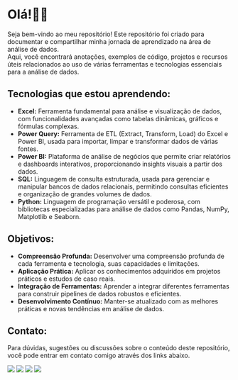 # Olá!👋🏾

Seja bem-vindo ao meu repositório! Este repositório foi criado para documentar e compartilhar minha jornada de aprendizado na área de análise de dados.<br>Aqui, você encontrará anotações, exemplos de código, projetos e recursos úteis relacionados ao uso de várias ferramentas e tecnologias essenciais para a análise de dados.

## Tecnologias que estou aprendendo:

* __Excel:__ Ferramenta fundamental para análise e visualização de dados, com funcionalidades avançadas como tabelas dinâmicas, gráficos e fórmulas complexas.
* __Power Query:__ Ferramenta de ETL (Extract, Transform, Load) do Excel e Power BI, usada para importar, limpar e transformar dados de várias fontes.
* __Power BI:__ Plataforma de análise de negócios que permite criar relatórios e dashboards interativos, proporcionando insights visuais a partir dos dados.
* __SQL:__ Linguagem de consulta estruturada, usada para gerenciar e manipular bancos de dados relacionais, permitindo consultas eficientes e organização de grandes volumes de dados.
* __Python:__ Linguagem de programação versátil e poderosa, com bibliotecas especializadas para análise de dados como Pandas, NumPy, Matplotlib e Seaborn.

## Objetivos:

* __Compreensão Profunda:__ Desenvolver uma compreensão profunda de cada ferramenta e tecnologia, suas capacidades e limitações.
* __Aplicação Prática:__ Aplicar os conhecimentos adquiridos em projetos práticos e estudos de caso reais.
* __Integração de Ferramentas:__ Aprender a integrar diferentes ferramentas para construir pipelines de dados robustos e eficientes.
* __Desenvolvimento Contínuo:__ Manter-se atualizado com as melhores práticas e novas tendências em análise de dados.

## Contato:

Para dúvidas, sugestões ou discussões sobre o conteúdo deste repositório, você pode entrar em contato comigo através dos links abaixo.
<div> 
  <a href = "mailto:mgr8272@gmail.com"><img src="https://img.shields.io/badge/-Gmail-%23333?style=for-the-badge&logo=gmail&logoColor=white" target="_blank"></a>
  <a href="https://www.linkedin.com/in/maycon-rocha-7b8759164/" target="_blank"><img src="https://img.shields.io/badge/-LinkedIn-%230077B5?style=for-the-badge&logo=linkedin&logoColor=white" target="_blank"></a> 
  <a href="https://instagram.com/maycongr" target="_blank"><img src="https://img.shields.io/badge/-Instagram-%23E4405F?style=for-the-badge&logo=instagram&logoColor=white" target="_blank"></a>
  <a href="https://twitter.com/MayconGRocha1" target="_blank"><img src="https://img.shields.io/badge/Twitter-1DA1F2?style=for-the-badge&logo=twitter&logoColor=white" target="_blank"></a>
</div>

